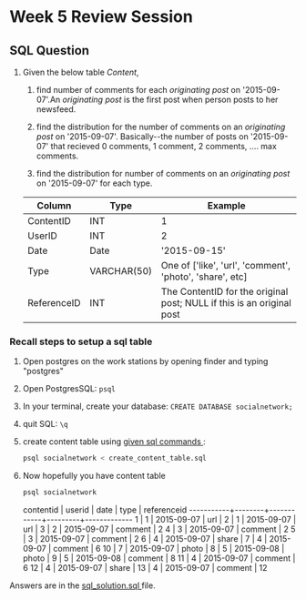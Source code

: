 # Week 5 Review Session

## SQL Question

1. Given the below table _Content_,

   1. find number of comments for each _originating post_ on '2015-09-07'.An _originating post_ is the first post when person posts to her newsfeed.

   2. find the distribution for the number of comments on an _originating post_ on '2015-09-07'. Basically--the number of posts on '2015-09-07' that recieved 0 comments, 1 comment, 2 comments, .... max comments.

   3. find the distribution for number of comments on an _originating post_ on '2015-09-07' for each type.


    | Column | Type | Example |
    | --- | --- | --- |
    | ContentID | INT | 1 |
    | UserID | INT | 2 |
    | Date | Date | '2015-09-15' |
    | Type | VARCHAR(50) | One of ['like', 'url', 'comment', 'photo', 'share', etc] |
    | ReferenceID | INT | The ContentID for the original post; NULL if this is an original post  |

### Recall steps to setup a sql table

1. Open postgres on the work stations by opening finder and typing "postgres"

2. Open PostgresSQL: `psql`

3. In your terminal, create your database: `CREATE DATABASE socialnetwork;`

4. quit SQL: `\q`

5. create content table using <a href=https://github.com/xiaoyubai/week5review/blob/master/create_content_table.sql> given sql commands </a>:

    ```python
    psql socialnetwork < create_content_table.sql
    ```

6. Now hopefully you have content table

    ```python
    psql socialnetwork
    ```

    contentid | userid |    date    |  type   | referenceid
   -----------+--------+------------+---------+-------------
            1 |      1 | 2015-09-07 | url     |
            2 |      1 | 2015-09-07 | url     |
            3 |      2 | 2015-09-07 | comment |           2
            4 |      3 | 2015-09-07 | comment |           2
            5 |      3 | 2015-09-07 | comment |           2
            6 |      4 | 2015-09-07 | share   |
            7 |      4 | 2015-09-07 | comment |           6
           10 |      7 | 2015-09-07 | photo   |
            8 |      5 | 2015-09-08 | photo   |
            9 |      5 | 2015-09-08 | comment |           8
           11 |      4 | 2015-09-07 | comment |           6
           12 |      4 | 2015-09-07 | share   |
           13 |      4 | 2015-09-07 | comment |          12

Answers are in the <a href=https://github.com/xiaoyubai/week5review/blob/master/sql_solution.md> sql_solution.sql </a> file.
